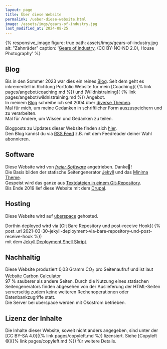 ```yaml
---
layout: page
title: Über diese Website 
permalink: /ueber-diese-website.html
image: /assets/imgs/gears-of-industry.jpg
last_modified_at: 2024-08-25
---
```

{% responsive_image figure: true 
path: assets/imgs/gears-of-industry.jpg 
alt: "Zahnräder" 
caption: '<a href="https://www.flickr.com/photos/housephotography/953871961/">Gears of industry</a>, 
(CC BY-NC-ND 2.0), House Photography' %}
## Blog

Bis in den Sommer 2023 war dies ein reines [Blog](/blog/). 
Seit dem geht es inkrementell in Richtung Portfolio Website für mein [Coaching](
{% link pages/angebot/coaching.md %})
und [Wildnistraining]( 
{% link pages/angebot/wildnistraining.md %})
Angebot.   
In meinem [Blog](/blog/) schreibe ich seit 2004 über [diverse Themen](/themen).     
Mal für mich, um meine Gedanken in schriftlicher Form auszuspeichern
und zu verarbeiten.     
Mal für Andere, um Wissen und Gedanken zu teilen.

Blogposts zu Updates dieser Website finden sich [hier](/thema/netzaffe).   
Den Blog kannst du via [RSS Feed](/feed.xml) 
z.B. mit dem Feedreader deiner Wahl abonnieren.

## Software

Diese Website wird von [*freier Software*](/thema/open-source/) angetrieben. Danke🙏!   
Die Basis bilden der statische Seitengenerator [Jekyll](/thema/jekyll/)
und das [Minima Theme](https://github.com/jekyll/minima).   
Gespeist wird das ganze aus [Textdateien in einem Git-Repository](
https://github.com/fl3a/florian.latzel.io).  
Bis Ende 2019 lief diese Website mit dem [Drupal](/thema/drupal/).

## Hosting

Diese Website wird auf [uberspace](https://uberspace.de) gehosted. 

Dorthin deployed wird via [Git Bare Repository und post-receive Hook](
{% post_url 2021-03-30-jekyll-deployment-via-bare-repository-und-post-receive-hook %})   
mit dem [Jekyll Deployment Shell Skript](
https://github.com/fl3a/jekyll_deployment).

## Nachhaltig

Diese Website produziert 0,03 Gramm CO<sub>2</sub> pro Seitenaufruf 
und ist laut [Website Carbon Calculator ](
https://www.websitecarbon.com/website/florian-latzel-io/)   
97 % sauberer als andere Seiten. 
Durch die Nutzung eines statischen Seitengenerators 
finden abgesehen von der Auslieferung der HTML-Seiten
serverseitig zudem keine weiteren Rechenoperationen oder Datenbankzugriffe statt.   
Die Server bei uberspace werden mit Ökostrom betrieben.

## Lizenz der Inhalte

Die Inhalte dieser Website, soweit nicht anders angegeben, 
sind unter der [CC BY-SA 4.0]({% link pages/copyleft.md %}) 
lizensiert. Siehe [Copyleft 🄯]({% link pages/copyleft.md %}) für weitere Details.


